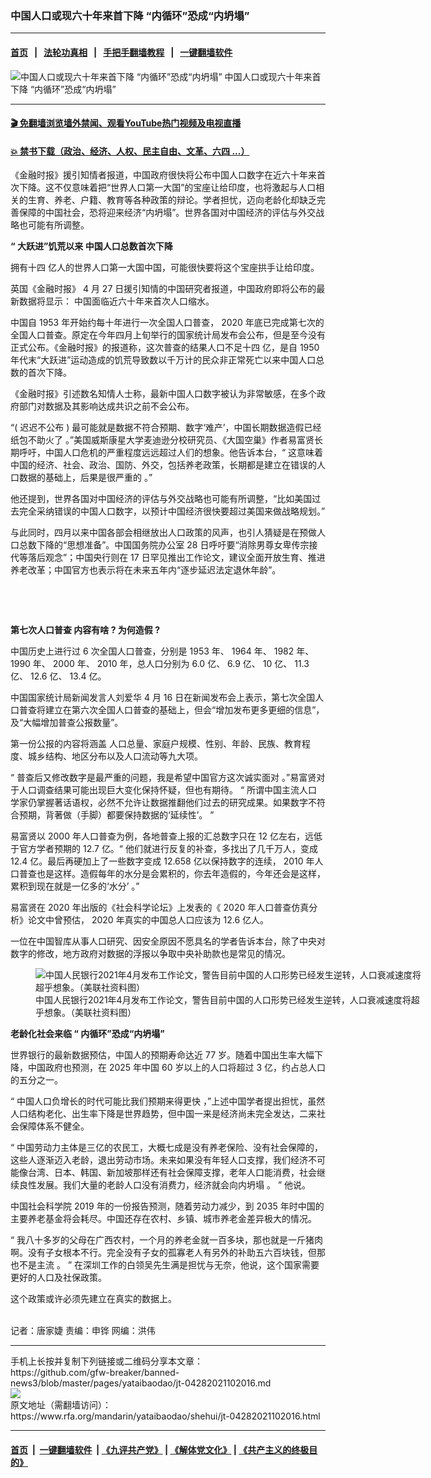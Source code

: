 ### 中国人口或现六十年来首下降       “内循环”恐成“内坍塌”
------------------------

#### [首页](https://github.com/gfw-breaker/banned-news3/blob/master/README.md) &nbsp;&nbsp;|&nbsp;&nbsp; [法轮功真相](https://github.com/begood0513/basic/blob/master/README.md)  &nbsp;&nbsp;|&nbsp;&nbsp; [手把手翻墙教程](https://github.com/gfw-breaker/guides/wiki)  &nbsp;&nbsp;|&nbsp;&nbsp; [一键翻墙软件](https://github.com/gfw-breaker/nogfw/blob/master/README.md)  



<div id="headerimg">
 <img alt="中国人口或现六十年来首下降       “内循环”恐成“内坍塌”" src="https://www.rfa.org/mandarin/yataibaodao/shehui/jt-04282021102016.html/@@images/533711ae-6697-4a74-b203-583a379ddf0e.jpeg" title="中国人口或现六十年来首下降       “内循环”恐成“内坍塌”"/>
 <span class="lead_image_caption">
  中国人口或现六十年来首下降    “内循环”恐成“内坍塌”
 </span>
 <!-- zoomattribute -->
</div>

<hr/>


#### [ 🎬  免翻墙浏览墙外禁闻、观看YouTube热门视频及电视直播](https://github.com/gfw-breaker/HelloWorld)

#### [ 💥  禁书下载（政治、经济、人权、民主自由、文革、六四 ...）](https://github.com/gfw-breaker/books/blob/master/README.md)

<div id="storytext">
 <p>
 </p>
 <p>
  《金融时报》援引知情者报道，中国政府很快将公布中国人口数字在近六十年来首次下降。这不仅意味着把“世界人口第一大国”的宝座让给印度，也将激起与人口相关的生育、养老、户籍、教育等各种政策的辩论。学者担忧，迈向老龄化却缺乏完善保障的中国社会，恐将迎来经济“内坍塌”。世界各国对中国经济的评估与外交战略也可能有所调整。
  <span>
  </span>
 </p>
 <p>
  <strong>
   <span>
    “
   </span>
  </strong>
  <strong>
   <span>
    大跃进”饥荒以来
   </span>
  </strong>
  <strong>
   <span>
   </span>
  </strong>
  <strong>
   <span>
    中国人口总数首次下降
   </span>
  </strong>
 </p>
 <p>
  <span>
   拥有十四
  </span>
  <span>
  </span>
  <span>
   亿人的世界人口第一大国中国，可能很快要将这个宝座拱手让给印度。
  </span>
 </p>
 <p>
  <span>
   英国《金融时报》
  </span>
  <span>
   4
  </span>
  <span>
   月
  </span>
  <span>
   27
  </span>
  <span>
   日援引知情的中国研究者报道，中国政府即将公布的最新数据将显示：
  </span>
  <span>
  </span>
  <span>
   中国面临近六十年来首次人口缩水。
  </span>
 </p>
 <p>
  <span>
   中国自
  </span>
  <span>
   1953
  </span>
  <span>
   年开始约每十年进行一次全国人口普查，
  </span>
  <span>
   2020
  </span>
  <span>
   年底已完成第七次的全国人口普查。原定在今年四月上旬举行的国家统计局发布会公布，但是至今没有正式公布。《金融时报》的报道称，这次普查的结果人口不足十四
  </span>
  <span>
  </span>
  <span>
   亿，是自
  </span>
  <span>
   1950
  </span>
  <span>
   年代末“大跃进”运动造成的饥荒导致数以千万计的民众非正常死亡以来中国人口总数的首次下降。
  </span>
 </p>
 <p>
  <span>
   《金融时报》引述数名知情人士称，最新中国人口数字被认为非常敏感，在多个政府部门对数据及其影响达成共识之前不会公布。
  </span>
 </p>
 <p>
  <span>
   <span>
    <span>
     “(
    </span>
   </span>
   <span>
    <span>
     迟迟不公布
    </span>
   </span>
  </span>
  <span>
   <span>
    )
   </span>
  </span>
  <span>
   <span>
    最可能就是数据不符合预期、数字‘难产’，中国长期数据造假已经纸包不助火了
   </span>
  </span>
  <span>
   。”美国威斯康星大学麦迪逊分校研究员、《大国空巢》作者易富贤长期呼吁，中国人口危机的严重程度远远超过人们的想象。他告诉本台，“
   <span>
    <span>
     这意味着中国的经济、社会、政治、国防、外交，包括养老政策，长期都是建立在错误的人口数据的基础上，后果是很严重的
    </span>
   </span>
   。”
  </span>
 </p>
 <p>
  <span>
   他还提到，世界各国对中国经济的评估与外交战略也可能有所调整，“比如美国过去完全采纳错误的中国人口数字，以预计中国经济很快要超过美国来做战略规划。”
  </span>
 </p>
 <p>
  <span>
   与此同时，四月以来中国各部会相继放出人口政策的风声，也引人猜疑是在预做人口总数下降的“思想准备”。中国国务院办公室
  </span>
  <span>
   28
  </span>
  <span>
   日呼吁要“消除男尊女卑传宗接代等落后观念”；中国央行则在
  </span>
  <span>
   17
  </span>
  <span>
   日罕见推出工作论文，建议全面开放生育、推进养老改革；中国官方也表示将在未来五年内“逐步延迟法定退休年龄”。
  </span>
 </p>
 <p>
  <br/>
 </p>
 <p>
  <br/>
 </p>
 <p>
  <strong>
   <span>
    第七次人口普查
   </span>
  </strong>
  <strong>
   <span>
   </span>
  </strong>
  <strong>
   <span>
    内容有啥
   </span>
  </strong>
  <strong>
   <span>
    ?
   </span>
  </strong>
  <strong>
   <span>
    为何造假
   </span>
  </strong>
  <strong>
   <span>
    ?
   </span>
  </strong>
 </p>
 <p>
  <span>
   中国历史上进行过
  </span>
  <span>
   6
  </span>
  <span>
   次全国人口普查，分别是
  </span>
  <span>
   1953
  </span>
  <span>
   年、
  </span>
  <span>
   1964
  </span>
  <span>
   年、
  </span>
  <span>
   1982
  </span>
  <span>
   年、
  </span>
  <span>
   1990
  </span>
  <span>
   年、
  </span>
  <span>
   2000
  </span>
  <span>
   年、
  </span>
  <span>
   2010
  </span>
  <span>
   年，总人口分别为
  </span>
  <span>
   6.0
  </span>
  <span>
   亿、
  </span>
  <span>
   6.9
  </span>
  <span>
   亿、
  </span>
  <span>
   10
  </span>
  <span>
   亿、
  </span>
  <span>
   11.3
  </span>
  <span>
   亿、
  </span>
  <span>
   12.6
  </span>
  <span>
   亿、
  </span>
  <span>
   13.4
  </span>
  <span>
   亿。
  </span>
 </p>
 <p>
  <span>
   中国国家统计局新闻发言人刘爱华
  </span>
  <span>
   4
  </span>
  <span>
   月
  </span>
  <span>
   16
  </span>
  <span>
   日在新闻发布会上表示，第七次全国人口普查将建立在第六次全国人口普查的基础上，但会“增加发布更多更细的信息”，及“大幅增加普查公报数量”。
  </span>
 </p>
 <p>
  <span>
   第一份公报的内容将涵盖
  </span>
  <span>
  </span>
  <span>
   人口总量、家庭户规模、性别、年龄、民族、教育程度、城乡结构、地区分布以及人口流动等九大项。
  </span>
 </p>
 <p>
  <span>
   “
   <span>
    <span>
     普查后又修改数字是最严重的问题，我是希望中国官方这次诚实面对
    </span>
   </span>
   。”易富贤对于人口调查结果可能出现巨大变化保持怀疑，但也有期待。
  </span>
  <span>
   “
   <span>
    所谓中国主流人口学家仍掌握著话语权，必然不允许让数据推翻他们过去的研究成果。如果数字不符合预期，背著做（手脚）都要保持数据的‘延续性’。
   </span>
  </span>
  <span>
   ”
  </span>
 </p>
 <p>
  <span>
   易富贤以
  </span>
  <span>
   2000
  </span>
  <span>
   年人口普查为例，各地普查上报的汇总数字只在
  </span>
  <span>
   12
  </span>
  <span>
   亿左右，远低于官方学者预期的
  </span>
  <span>
   12.7
  </span>
  <span>
   亿。“
   <span>
    <span>
     他们就进行反复的补查，多找出了几千万人，变成
    </span>
   </span>
   <span>
    <span>
     12.4
    </span>
   </span>
  </span>
  <span>
   <span>
    亿。最后再硬加上了一些数字变成
   </span>
  </span>
  <span>
   <span>
    12.658
   </span>
  </span>
  <span>
   <span>
    亿以保持数字的连续，
   </span>
  </span>
  <span>
   <span>
    2010
   </span>
  </span>
  <span>
   <span>
    年人口普查也是这样。造假每年的水分是会累积的，你去年造假的，今年还会是这样，累积到现在就是一亿多的‘水分’
   </span>
  </span>
  <span>
   。”
  </span>
 </p>
 <p>
  <span>
   易富贤在
  </span>
  <span>
   2020
  </span>
  <span>
   年出版的《社会科学论坛》上发表的《
  </span>
  <span>
   2020
  </span>
  <span>
   年人口普查仿真分析》论文中曾预估，
  </span>
  <span>
   2020
  </span>
  <span>
   年真实的中国总人口应该为
  </span>
  <span>
   12.6
  </span>
  <span>
   亿人。
  </span>
 </p>
 <p>
  <span>
   一位在中国智库从事人口研究、因安全原因不愿具名的学者告诉本台，除了中央对数字的修改，地方政府对数据的浮报以争取中央补助款也是常见的情况。
  </span>
 </p>
 <p>
  <span>
   <figure class="image-richtext image-inline captioned" style="width:620px;">
    <img alt="中国人民银行2021年4月发布工作论文，警告目前中国的人口形势已经发生逆转，人口衰减速度将超乎想象。（美联社资料图）" src="https://www.rfa.org/mandarin/yataibaodao/shehui/jt-04282021102016.html/jt0428.jpg/@@images/b8f19457-cefc-45f3-b42e-577968880313.jpeg" title="jt0428.jpg"/>
    <figcaption class="image-caption">
     中国人民银行2021年4月发布工作论文，警告目前中国的人口形势已经发生逆转，人口衰减速度将超乎想象。（美联社资料图）
    </figcaption>
    <small>
    </small>
   </figure>
  </span>
 </p>
 <p>
  <strong>
   <span>
    老龄化社会来临
   </span>
  </strong>
  <strong>
   <span>
    “
   </span>
  </strong>
  <strong>
   <span>
    内循环”恐成“内坍塌”
   </span>
  </strong>
 </p>
 <p>
  <span>
   世界银行的最新数据预估，中国人的预期寿命达近
  </span>
  <span>
   77
  </span>
  <span>
   岁。随着中国出生率大幅下降，中国政府也预测，在
  </span>
  <span>
   2025
  </span>
  <span>
   年中国
  </span>
  <span>
   60
  </span>
  <span>
   岁以上的人口将超过
  </span>
  <span>
   3
  </span>
  <span>
   亿，约占总人口的五分之一。
  </span>
 </p>
 <p>
  <span>
   “
   <span>
    <span>
     中国人口负增长的时代可能比我们预期来得更快
    </span>
   </span>
   ，”上述中国学者提出担忧，虽然人口结构老化、出生率下降是世界趋势，但中国一来是经济尚未完全发达，二来社会保障体系不健全。
  </span>
 </p>
 <p>
  <span>
   “
   <span>
    <span>
     中国劳动力主体是三亿的农民工，大概七成是没有养老保险、没有社会保障的，这些人逐渐迈入老龄，退出劳动市场。未来如果没有年轻人口支撑，我们经济不可能像台湾、日本、韩国、新加坡那样还有社会保障支撑，老年人口能消费，社会继续良性发展。我们大量的老龄人口没有消费力，经济就会向内坍塌
    </span>
   </span>
   。
  </span>
  <span>
   ”
  </span>
  <span>
   他说。
  </span>
 </p>
 <p>
  <span>
   中国社会科学院
  </span>
  <span>
   2019
  </span>
  <span>
   年的一份报告预测，随着劳动力减少，到
  </span>
  <span>
   2035
  </span>
  <span>
   年时中国的主要养老基金将会耗尽。中国还存在农村、乡镇、城市养老金差异极大的情况。
  </span>
 </p>
 <p>
  <span>
   “
   <span>
    我八十多岁的父母在广西农村，一个月的养老金就一百多块，那也就是一斤猪肉啊。没有子女根本不行。完全没有子女的孤寡老人有另外的补助五六百块钱，但那也不是主流
   </span>
  </span>
  <span>
   。
  </span>
  <span>
   ”
  </span>
  <span>
   在深圳工作的白领吴先生满是担忧与无奈，他说，这个国家需要更好的人口及社保政策。
  </span>
 </p>
 <p>
  <span>
   这个政策或许必须先建立在真实的数据上。
  </span>
 </p>
 <p>
  <br/>
  记者：唐家婕   责编：申铧   网编：洪伟
 </p>
</div>

<hr/>
手机上长按并复制下列链接或二维码分享本文章：<br/>
https://github.com/gfw-breaker/banned-news3/blob/master/pages/yataibaodao/jt-04282021102016.md <br/>
<a href='https://github.com/gfw-breaker/banned-news3/blob/master/pages/yataibaodao/jt-04282021102016.md'><img src='https://github.com/gfw-breaker/banned-news3/blob/master/pages/yataibaodao/jt-04282021102016.md.png'/></a> <br/>
原文地址（需翻墙访问）：https://www.rfa.org/mandarin/yataibaodao/shehui/jt-04282021102016.html


------------------------
#### [首页](https://github.com/gfw-breaker/banned-news3/blob/master/README.md) &nbsp;|&nbsp; [一键翻墙软件](https://github.com/gfw-breaker/nogfw/blob/master/README.md) &nbsp;| [《九评共产党》](https://github.com/gfw-breaker/9ping.md/blob/master/README.md#九评之一评共产党是什么) | [《解体党文化》](https://github.com/gfw-breaker/jtdwh.md/blob/master/README.md) | [《共产主义的终极目的》](https://github.com/gfw-breaker/gczydzjmd.md/blob/master/README.md)


<img src='http://gfw-breaker.win/banned-news3/pages/yataibaodao/jt-04282021102016.md' width='0px' height='0px'/>
